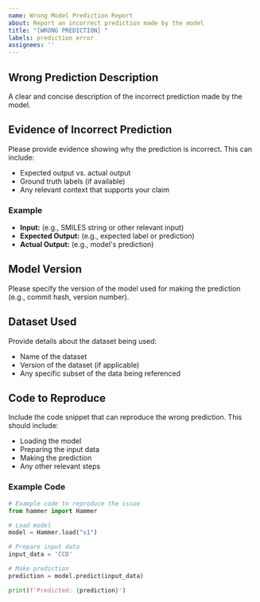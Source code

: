 ```yaml
---
name: Wrong Model Prediction Report
about: Report an incorrect prediction made by the model
title: "[WRONG PREDICTION] "
labels: prediction error
assignees: ''
---
```


## Wrong Prediction Description

A clear and concise description of the incorrect prediction made by the model.

## Evidence of Incorrect Prediction

Please provide evidence showing why the prediction is incorrect. This can include:

- Expected output vs. actual output
- Ground truth labels (if available)
- Any relevant context that supports your claim

### Example

- **Input:** (e.g., SMILES string or other relevant input)
- **Expected Output:** (e.g., expected label or prediction)
- **Actual Output:** (e.g., model's prediction)

## Model Version

Please specify the version of the model used for making the prediction (e.g., commit hash, version number).

## Dataset Used

Provide details about the dataset being used:

- Name of the dataset
- Version of the dataset (if applicable)
- Any specific subset of the data being referenced

## Code to Reproduce

Include the code snippet that can reproduce the wrong prediction. This should include:

- Loading the model
- Preparing the input data
- Making the prediction
- Any other relevant steps

### Example Code

```python
# Example code to reproduce the issue
from hammer import Hammer

# Load model
model = Hammer.load("v1")

# Prepare input data
input_data = 'CCO'

# Make prediction
prediction = model.predict(input_data)

print(f'Predicted: {prediction}')
```
